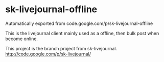 # sk-livejournal-offline
Automatically exported from code.google.com/p/sk-livejournal-offline

This is the livejournal client mainly used as a offline, then bulk post when become online.

This project is the branch project from sk-livejournal. http://code.google.com/p/sk-livejournal/
